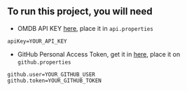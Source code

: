 ## To run this project, you will need
- OMDB API KEY [here](https://www.omdbapi.com/apikey.aspx), place it in `api.properties`
```
apiKey=YOUR_API_KEY
```

- GitHub Personal Access Token, get it in [here](https://github.com/settings/tokens), place it on
`github.properties`

````
github.user=YOUR_GITHUB_USER
github.token=YOUR_GITHUB_TOKEN

